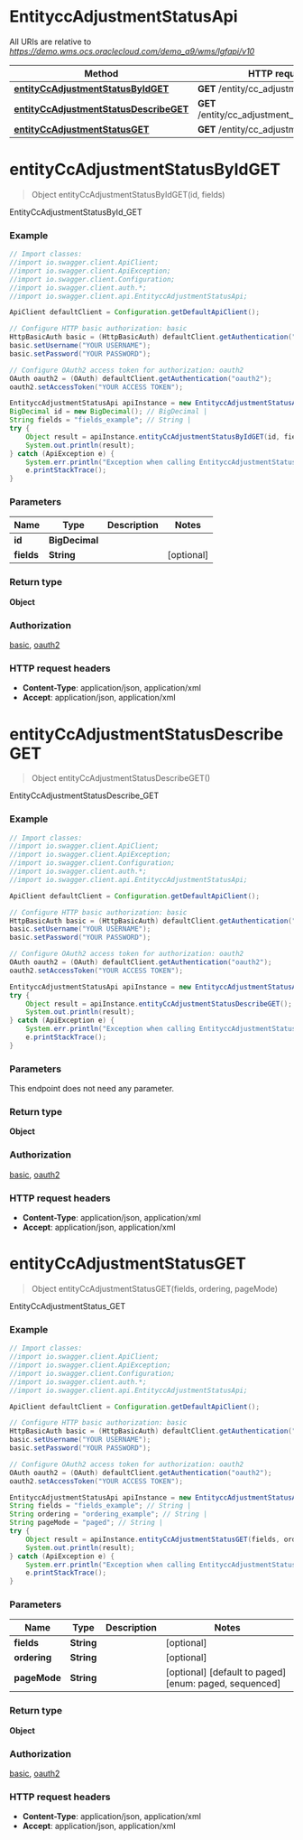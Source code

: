 # EntityccAdjustmentStatusApi

All URIs are relative to *https://demo.wms.ocs.oraclecloud.com/demo_a9/wms/lgfapi/v10*

Method | HTTP request | Description
------------- | ------------- | -------------
[**entityCcAdjustmentStatusByIdGET**](EntityccAdjustmentStatusApi.md#entityCcAdjustmentStatusByIdGET) | **GET** /entity/cc_adjustment_status/{id} | EntityCcAdjustmentStatusById_GET
[**entityCcAdjustmentStatusDescribeGET**](EntityccAdjustmentStatusApi.md#entityCcAdjustmentStatusDescribeGET) | **GET** /entity/cc_adjustment_status/describe | EntityCcAdjustmentStatusDescribe_GET
[**entityCcAdjustmentStatusGET**](EntityccAdjustmentStatusApi.md#entityCcAdjustmentStatusGET) | **GET** /entity/cc_adjustment_status | EntityCcAdjustmentStatus_GET


<a name="entityCcAdjustmentStatusByIdGET"></a>
# **entityCcAdjustmentStatusByIdGET**
> Object entityCcAdjustmentStatusByIdGET(id, fields)

EntityCcAdjustmentStatusById_GET



### Example
```java
// Import classes:
//import io.swagger.client.ApiClient;
//import io.swagger.client.ApiException;
//import io.swagger.client.Configuration;
//import io.swagger.client.auth.*;
//import io.swagger.client.api.EntityccAdjustmentStatusApi;

ApiClient defaultClient = Configuration.getDefaultApiClient();

// Configure HTTP basic authorization: basic
HttpBasicAuth basic = (HttpBasicAuth) defaultClient.getAuthentication("basic");
basic.setUsername("YOUR USERNAME");
basic.setPassword("YOUR PASSWORD");

// Configure OAuth2 access token for authorization: oauth2
OAuth oauth2 = (OAuth) defaultClient.getAuthentication("oauth2");
oauth2.setAccessToken("YOUR ACCESS TOKEN");

EntityccAdjustmentStatusApi apiInstance = new EntityccAdjustmentStatusApi();
BigDecimal id = new BigDecimal(); // BigDecimal | 
String fields = "fields_example"; // String | 
try {
    Object result = apiInstance.entityCcAdjustmentStatusByIdGET(id, fields);
    System.out.println(result);
} catch (ApiException e) {
    System.err.println("Exception when calling EntityccAdjustmentStatusApi#entityCcAdjustmentStatusByIdGET");
    e.printStackTrace();
}
```

### Parameters

Name | Type | Description  | Notes
------------- | ------------- | ------------- | -------------
 **id** | **BigDecimal**|  |
 **fields** | **String**|  | [optional]

### Return type

**Object**

### Authorization

[basic](../README.md#basic), [oauth2](../README.md#oauth2)

### HTTP request headers

 - **Content-Type**: application/json, application/xml
 - **Accept**: application/json, application/xml

<a name="entityCcAdjustmentStatusDescribeGET"></a>
# **entityCcAdjustmentStatusDescribeGET**
> Object entityCcAdjustmentStatusDescribeGET()

EntityCcAdjustmentStatusDescribe_GET



### Example
```java
// Import classes:
//import io.swagger.client.ApiClient;
//import io.swagger.client.ApiException;
//import io.swagger.client.Configuration;
//import io.swagger.client.auth.*;
//import io.swagger.client.api.EntityccAdjustmentStatusApi;

ApiClient defaultClient = Configuration.getDefaultApiClient();

// Configure HTTP basic authorization: basic
HttpBasicAuth basic = (HttpBasicAuth) defaultClient.getAuthentication("basic");
basic.setUsername("YOUR USERNAME");
basic.setPassword("YOUR PASSWORD");

// Configure OAuth2 access token for authorization: oauth2
OAuth oauth2 = (OAuth) defaultClient.getAuthentication("oauth2");
oauth2.setAccessToken("YOUR ACCESS TOKEN");

EntityccAdjustmentStatusApi apiInstance = new EntityccAdjustmentStatusApi();
try {
    Object result = apiInstance.entityCcAdjustmentStatusDescribeGET();
    System.out.println(result);
} catch (ApiException e) {
    System.err.println("Exception when calling EntityccAdjustmentStatusApi#entityCcAdjustmentStatusDescribeGET");
    e.printStackTrace();
}
```

### Parameters
This endpoint does not need any parameter.

### Return type

**Object**

### Authorization

[basic](../README.md#basic), [oauth2](../README.md#oauth2)

### HTTP request headers

 - **Content-Type**: application/json, application/xml
 - **Accept**: application/json, application/xml

<a name="entityCcAdjustmentStatusGET"></a>
# **entityCcAdjustmentStatusGET**
> Object entityCcAdjustmentStatusGET(fields, ordering, pageMode)

EntityCcAdjustmentStatus_GET



### Example
```java
// Import classes:
//import io.swagger.client.ApiClient;
//import io.swagger.client.ApiException;
//import io.swagger.client.Configuration;
//import io.swagger.client.auth.*;
//import io.swagger.client.api.EntityccAdjustmentStatusApi;

ApiClient defaultClient = Configuration.getDefaultApiClient();

// Configure HTTP basic authorization: basic
HttpBasicAuth basic = (HttpBasicAuth) defaultClient.getAuthentication("basic");
basic.setUsername("YOUR USERNAME");
basic.setPassword("YOUR PASSWORD");

// Configure OAuth2 access token for authorization: oauth2
OAuth oauth2 = (OAuth) defaultClient.getAuthentication("oauth2");
oauth2.setAccessToken("YOUR ACCESS TOKEN");

EntityccAdjustmentStatusApi apiInstance = new EntityccAdjustmentStatusApi();
String fields = "fields_example"; // String | 
String ordering = "ordering_example"; // String | 
String pageMode = "paged"; // String | 
try {
    Object result = apiInstance.entityCcAdjustmentStatusGET(fields, ordering, pageMode);
    System.out.println(result);
} catch (ApiException e) {
    System.err.println("Exception when calling EntityccAdjustmentStatusApi#entityCcAdjustmentStatusGET");
    e.printStackTrace();
}
```

### Parameters

Name | Type | Description  | Notes
------------- | ------------- | ------------- | -------------
 **fields** | **String**|  | [optional]
 **ordering** | **String**|  | [optional]
 **pageMode** | **String**|  | [optional] [default to paged] [enum: paged, sequenced]

### Return type

**Object**

### Authorization

[basic](../README.md#basic), [oauth2](../README.md#oauth2)

### HTTP request headers

 - **Content-Type**: application/json, application/xml
 - **Accept**: application/json, application/xml

